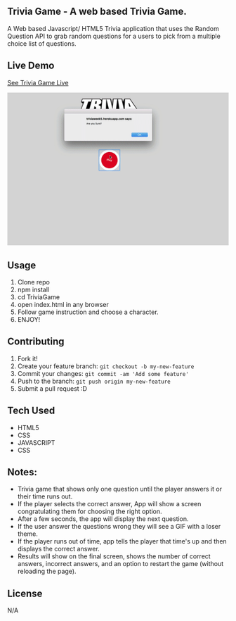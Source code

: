 ## Trivia Game - A web based Trivia Game.  

A Web based Javascript/ HTML5 Trivia application that uses the Random Question API to grab random questions for a users to pick from a multiple choice list of questions.

## Live Demo

[See Trivia Game Live](https://ramirolpz55.github.io/TriviaGame/)

![Pokemon RPG](assets/images/TriviaGame.gif)


## Usage

1. Clone repo
2. npm install
3. cd TriviaGame
4. open index.html in any browser
5. Follow game instruction and choose a character. 
6. ENJOY! 

## Contributing

1. Fork it!
2. Create your feature branch: `git checkout -b my-new-feature`
3. Commit your changes: `git commit -am 'Add some feature'`
4. Push to the branch: `git push origin my-new-feature`
5. Submit a pull request :D

## Tech Used 

* HTML5 
* CSS 
* JAVASCRIPT 
* CSS 

## Notes:

* Trivia game that shows only one question until the player answers it or their time runs out.
* If the player selects the correct answer, App will show a screen congratulating them for choosing the right option. 
* After a few seconds, the app will display the next question.
* If the user answer the questions wrong they will see a GIF with a loser theme.
* If the player runs out of time, app tells the player that time's up and then displays the correct answer. 
* Results will show on the final screen, shows the number of correct answers, incorrect answers, and an option to restart the game (without reloading the page).


## License

N/A
